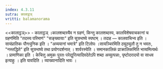 ```yaml
---
index: 4.3.11
sutra: कालाट्ठञ्
vritti: balamanorama
---
```


<<कालाट्ठञ्>> - कालाट्ठञ् ।कालशब्दस्यैव न ग्रहणं, किन्तु कालशब्दस्य, कालविशेषवाचकानां च ग्रहण॑मिति "तदस्य परिमाणं" "सङ्ख्यायाः" इति सूत्रभाष्ये स्पष्टम् । तदाह — कालवाचिभ्य इति । सायंप्रातिकः पौनःपुनिक इति । "अव्ययानां भमात्रे" इति टिलोपः ।सायञ्चिर॑मिति ठ्युठ्युलौ तु न भवतः, "नस्तद्धिते" इति सूत्रभाष्ये तथा प्रयोगदर्शनात् । शार्वरस्येति । समानकालिकं प्राक्रालिकमिति भाव्यमित्यर्थः । प्रामाणिका इति । केचित्तु अमुकः पुरतः परेद्युरित्यादिवदेतेऽपि शब्दा अव्युत्पन्नाः, पृष्टोदरादयो वा साधव इत्याहुः । इति यावदिति । व्याख्यानादिति भावः । 
